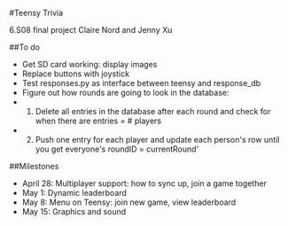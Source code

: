 #Teensy Trivia

6.S08 final project
Claire Nord and Jenny Xu

##To do
- Get SD card working: display images
- Replace buttons with joystick
- Test responses.py as interface between teensy and response_db
- Figure out how rounds are going to look in the database: 
- 1. Delete all entries in the database after each round and check for when there are entries = # players
- 2. Push one entry for each player and update each person's row until you get everyone's roundID = currentRound'

##Milestones
- April 28: Multiplayer support: how to sync up, join a game together
- May 1: Dynamic leaderboard
- May 8: Menu on Teensy: join new game, view leaderboard
- May 15: Graphics and sound